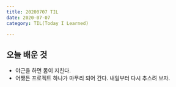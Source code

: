 ```yaml
---
title: 20200707 TIL
date: 2020-07-07
category: TIL(Today I Learned)

---
```




## 오늘 배운 것

- 야근을 하면 몸이 지친다.
- 어쨌든 프로젝트 하나가 마무리 되어 간다. 내일부터 다시 추스려 보자.


  



